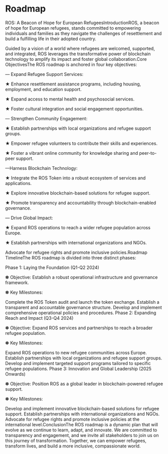 # Roadmap
ROS: A Beacon of Hope for European RefugeesIntroductionROS, a beacon of hope for European refugees, stands committed to empowering individuals and families as they navigate the challenges of resettlement and build a fulfilling life in their adopted country.

Guided by a vision of a world where refugees are welcomed, supported, and integrated, ROS leverages the transformative power of blockchain technology to amplify its impact and foster global collaboration.Core ObjectivesThe ROS roadmap is anchored in four key objectives:

— Expand Refugee Support Services:

★ Enhance resettlement assistance programs, including housing, employment, and education support.

★ Expand access to mental health and psychosocial services.

★ Foster cultural integration and social engagement opportunities.

— Strengthen Community Engagement:

★ Establish partnerships with local organizations and refugee support groups.

★ Empower refugee volunteers to contribute their skills and experiences.

★ Foster a vibrant online community for knowledge sharing and peer-to-peer support.

—Harness Blockchain Technology:

★ Integrate the ROS Token into a robust ecosystem of services and applications.

★ Explore innovative blockchain-based solutions for refugee support.

★ Promote transparency and accountability through blockchain-enabled governance.

— Drive Global Impact:

★ Expand ROS operations to reach a wider refugee population across Europe.

★ Establish partnerships with international organizations and NGOs.

Advocate for refugee rights and promote inclusive policies.Roadmap TimelineThe ROS roadmap is divided into three distinct phases:

Phase 1: Laying the Foundation (Q1-Q2 2024)

✽ Objective: Establish a robust operational infrastructure and governance framework.

✽ Key Milestones:

Complete the ROS Token audit and launch the token exchange.
Establish a transparent and accountable governance structure.
Develop and implement comprehensive operational policies and procedures.
Phase 2: Expanding Reach and Impact (Q3-Q4 2024)

✽ Objective: Expand ROS services and partnerships to reach a broader refugee population.

✽ Key Milestones:

Expand ROS operations to new refugee communities across Europe.
Establish partnerships with local organizations and refugee support groups.
Develop and implement targeted support programs tailored to specific refugee populations.
Phase 3: Innovation and Global Leadership (2025 Onwards)

✽ Objective: Position ROS as a global leader in blockchain-powered refugee support.

✽ Key Milestones:

Develop and implement innovative blockchain-based solutions for refugee support.
Establish partnerships with international organizations and NGOs.
Advocate for refugee rights and promote inclusive policies at the international level.ConclusionThe ROS roadmap is a dynamic plan that will evolve as we continue to learn, adapt, and innovate.
We are committed to transparency and engagement, and we invite all stakeholders to join us on this journey of transformation. Together, we can empower refugees, transform lives, and build a more inclusive, compassionate world.
